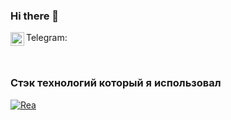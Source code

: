 ### Hi there 👋

Telegram: 
<a href="https://t.me/lxs_v">
  <img align="left" alt="Alexey Serebryakov| Telegram" width="22px" src="https://upload.wikimedia.org/wikipedia/commons/thumb/5/5c/Telegram_Messenger.png/768px-Telegram_Messenger.png" />
</a>


<br />

### Стэк технологий который я использовал
[![Rea](https://shields.io/badge/-React-282c34?logo=react&style=for-the-badge)](https://reactjs.org/)
